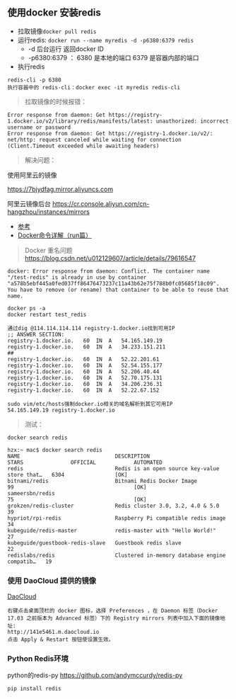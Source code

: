 ## 使用docker 安装redis

- 拉取镜像`docker pull redis`
- 运行redis: `docker run --name myredis -d -p6380:6379 redis`
  - -d 后台运行 返回docker ID
  - -p6380:6379 ： 6380 是本地的端口 6379 是容器内部的端口
- 执行redis

```
redis-cli -p 6380
执行容器中的 redis-cli：docker exec -it myredis redis-cli
```

> 拉取镜像的时候报错：

```err
Error response from daemon: Get https://registry-1.docker.io/v2/library/redis/manifests/latest: unauthorized: incorrect username or password
Error response from daemon: Get https://registry-1.docker.io/v2/: net/http: request canceled while waiting for connection (Client.Timeout exceeded while awaiting headers)
```

> 解决问题：  

使用阿里云的镜像

https://7bjydfag.mirror.aliyuncs.com

阿里云镜像后台 https://cr.console.aliyun.com/cn-hangzhou/instances/mirrors

- [参考](https://segmentfault.com/a/1190000016083023?utm_source=tag-newest)
- [Docker命令详解（run篇）](https://www.cnblogs.com/yfalcon/p/9044246.html)

> Docker 重名问题   
> https://blog.csdn.net/u012129607/article/details/79616547

```
docker: Error response from daemon: Conflict. The container name "/test-redis" is already in use by container "a578b5ebf445a0fed037ff86476473237c11a43b62e75f788b0fc05685f18c09". You have to remove (or rename) that container to be able to reuse that name.
```

```
docker ps -a
docker restart test_redis
```

```
通过dig @114.114.114.114 registry-1.docker.io找到可用IP
;; ANSWER SECTION:
registry-1.docker.io.	60	IN	A	54.165.149.19
registry-1.docker.io.	60	IN	A	34.233.151.211
##
registry-1.docker.io.	60	IN	A	52.22.201.61
registry-1.docker.io.	60	IN	A	52.54.155.177
registry-1.docker.io.	60	IN	A	52.206.40.44
registry-1.docker.io.	60	IN	A	52.70.175.131
registry-1.docker.io.	60	IN	A	34.206.236.31
registry-1.docker.io.	60	IN	A	52.22.67.152
```

```
sudo vim/etc/hosts强制docker.io相关的域名解析到其它可用IP
54.165.149.19 registry-1.docker.io
```

> 测试：

```
docker search redis

hzx:~ mac$ docker search redis
NAME                              DESCRIPTION                                     STARS               OFFICIAL            AUTOMATED
redis                             Redis is an open source key-value store that…   6304                [OK]
bitnami/redis                     Bitnami Redis Docker Image                      99                                      [OK]
sameersbn/redis                                                                   75                                      [OK]
grokzen/redis-cluster             Redis cluster 3.0, 3.2, 4.0 & 5.0               39
hypriot/rpi-redis                 Raspberry Pi compatible redis image             34
kubeguide/redis-master            redis-master with "Hello World!"                27
kubeguide/guestbook-redis-slave   Guestbook redis slave                           22
redislabs/redis                   Clustered in-memory database engine compatib…   19
```

### 使用 DaoCloud 提供的镜像

[DaoCloud](https://www.daocloud.io/mirror#accelerator-doc)

```
右键点击桌面顶栏的 docker 图标，选择 Preferences ，在 Daemon 标签（Docker 17.03 之前版本为 Advanced 标签）下的 Registry mirrors 列表中加入下面的镜像地址:
http://141e5461.m.daocloud.io
点击 Apply & Restart 按钮使设置生效。
```

### Python Redis环境

python的redis-py <https://github.com/andymccurdy/redis-py>

`pip install redis`

